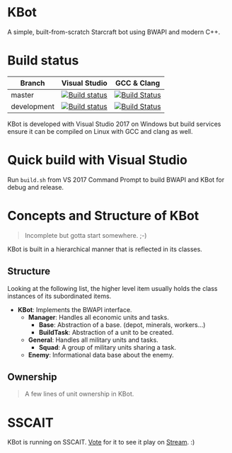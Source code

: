 # KBot
A simple, built-from-scratch Starcraft bot using BWAPI and modern C++.

# Build status

| Branch      | Visual Studio                           | GCC & Clang                                     |
| ----------- | --------------------------------------- | ----------------------------------------------- |
| master      | [![Build status][vs master]][vs build]  | [![Build Status][travis master]][travis build]  |
| development | [![Build status][vs develop]][vs build] | [![Build Status][travis develop]][travis build] |

[vs build]: https://kruecke.visualstudio.com/KBot
[vs master]: https://kruecke.visualstudio.com/_apis/public/build/definitions/30f6aa6a-33ee-4633-a315-57f354033160/3/badge
[vs develop]: https://kruecke.visualstudio.com/_apis/public/build/definitions/30f6aa6a-33ee-4633-a315-57f354033160/2/badge
[travis build]: https://travis-ci.org/Kruecke/KBot
[travis master]: https://travis-ci.org/Kruecke/KBot.svg?branch=master
[travis develop]: https://travis-ci.org/Kruecke/KBot.svg?branch=development

KBot is developed with Visual Studio 2017 on Windows but build services ensure it can be compiled on Linux with GCC and clang as well.

# Quick build with Visual Studio
Run `build.sh` from VS 2017 Command Prompt to build BWAPI and KBot for debug and release.

# Concepts and Structure of KBot
> Incomplete but gotta start somewhere. ;-)

KBot is built in a hierarchical manner that is reflected in its classes.

## Structure
Looking at the following list, the higher level item usually holds the class instances of its subordinated items.

- **KBot**: Implements the BWAPI interface.
  - **Manager**: Handles all economic units and tasks.
    - **Base**: Abstraction of a base. (depot, minerals, workers...)
    - **BuildTask**: Abstraction of a unit to be created.
  - **General**: Handles all military units and tasks.
    - **Squad**: A group of military units sharing a task.
  - **Enemy**: Informational data base about the enemy.

## Ownership
> A few lines of unit ownership in KBot.

# SSCAIT
KBot is running on SSCAIT. [Vote](http://sscaitournament.com/index.php?action=voteForPlayers&botId=384) for it to see it play on [Stream](https://www.twitch.tv/sscait). :)
